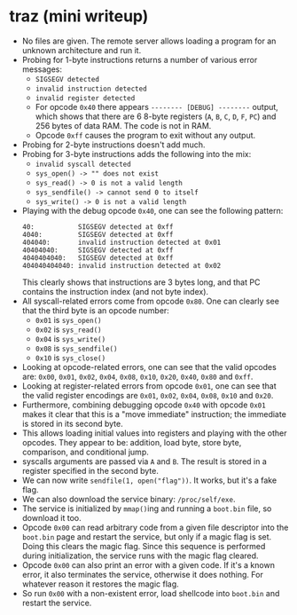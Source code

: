 # traz (mini writeup)

* No files are given. The remote server allows loading a program for an unknown
  architecture and run it.
* Probing for 1-byte instructions returns a number of various error messages:
  * `SIGSEGV detected`
  * `invalid instruction detected`
  * `invalid register detected`
  * For opcode `0x40` there appears `-------- [DEBUG] --------` output, which
    shows that there are 6 8-byte registers (`A`, `B`, `C`, `D`, `F`, `PC`) and
    256 bytes of data RAM. The code is not in RAM.
  * Opcode `0xff` causes the program to exit without any output.
* Probing for 2-byte instructions doesn't add much.
* Probing for 3-byte instructions adds the following into the mix:
  * `invalid syscall detected`
  * `sys_open() -> "" does not exist`
  * `sys_read() -> 0 is not a valid length`
  * `sys_sendfile() -> cannot send 0 to itself`
  * `sys_write() -> 0 is not a valid length`
* Playing with the debug opcode `0x40`, one can see the following pattern:
  ```
  40:           SIGSEGV detected at 0xff
  4040:         SIGSEGV detected at 0xff
  404040:       invalid instruction detected at 0x01
  40404040:     SIGSEGV detected at 0xff
  4040404040:   SIGSEGV detected at 0xff
  404040404040: invalid instruction detected at 0x02
  ```
  This clearly shows that instructions are 3 bytes long, and that PC contains
  the instruction index (and not byte index).
* All syscall-related errors come from opcode `0x80`. One can clearly see that
  the third byte is an opcode number:
  * `0x01` is `sys_open()`
  * `0x02` is `sys_read()`
  * `0x04` is `sys_write()`
  * `0x08` is `sys_sendfile()`
  * `0x10` is `sys_close()`
* Looking at opcode-related errors, one can see that the valid opcodes are:
  `0x00`, `0x01`, `0x02`, `0x04`, `0x08`, `0x10`, `0x20`, `0x40`, `0x80` and
  `0xff`.
* Looking at register-related errors from opcode `0x01`, one can see that the
  valid register encodings are `0x01`, `0x02`, `0x04`, `0x08`, `0x10` and
  `0x20`.
* Furthermore, combining debugging opcode `0x40` with opcode `0x01` makes it
  clear that this is a "move immediate" instruction; the immediate is stored in
  its second byte.
* This allows loading initial values into registers and playing with the other
  opcodes. They appear to be: addition, load byte, store byte, comparison,
  and conditional jump.
* syscalls arguments are passed via `A` and `B`. The result is stored in a
  register specified in the second byte.
* We can now write `sendfile(1, open("flag"))`. It works, but it's a fake flag.
* We can also download the service binary: `/proc/self/exe`.
* The service is initialized by `mmap()`ing and running a `boot.bin` file, so
  download it too.
* Opcode `0x00` can read arbitrary code from a given file descriptor into the
  `boot.bin` page and restart the service, but only if a magic flag is set.
  Doing this clears the magic flag. Since this sequence is performed during
  initialization, the service runs with the magic flag cleared.
* Opcode `0x00` can also print an error with a given code. If it's a known
  error, it also terminates the service, otherwise it does nothing. For
  whatever reason it restores the magic flag.
* So run `0x00` with a non-existent error, load shellcode into `boot.bin` and
  restart the service.
